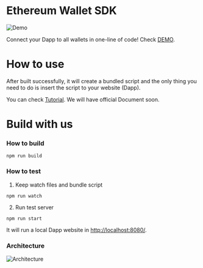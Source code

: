 # Ethereum Wallet SDK

![Demo](https://i.imgur.com/lINPiZc.png)

Connect your Dapp to all wallets in one-line of code! Check [DEMO](https://dappsdk.io/).

# How to use

After built successfully, it will create a bundled script and the only thing you need to do is insert the script to your website (Dapp).

You can check [Tutorial](https://medium.com/@anderson.c/how-to-use-dapp-sdk-beta-9132f30f6d2d). We will have official Document soon.

# Build with us

### How to build

```
npm run build
```

### How to test

1. Keep watch files and bundle script

```
npm run watch
```

2. Run test server

```
npm run start
```

It will run a local Dapp website in <http://localhost:8080/>.

### Architecture

![Architecture](https://i.imgur.com/7dfJHLL.png)
